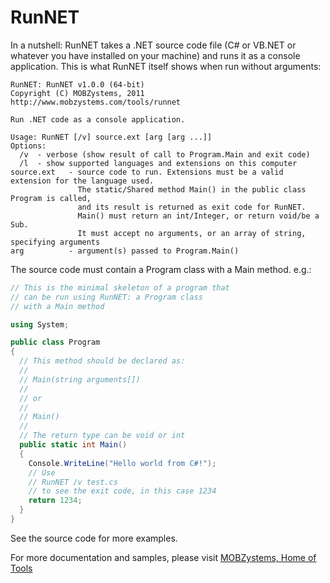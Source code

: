 # RunNET
In a nutshell: RunNET takes a .NET source code file (C# or VB.NET or whatever you have installed on your machine) and runs it as a console application. This is what RunNET itself shows when run without arguments:

```
RunNET: RunNET v1.0.0 (64-bit)
Copyright (C) MOBZystems, 2011
http://www.mobzystems.com/tools/runnet

Run .NET code as a console application.

Usage: RunNET [/v] source.ext [arg [arg ...]]
Options:
  /v  - verbose (show result of call to Program.Main and exit code)
  /l  - show supported languages and extensions on this computer
source.ext   - source code to run. Extensions must be a valid extension for the language used.
               The static/Shared method Main() in the public class Program is called,
               and its result is returned as exit code for RunNET.
               Main() must return an int/Integer, or return void/be a Sub.
               It must accept no arguments, or an array of string, specifying arguments
arg          - argument(s) passed to Program.Main()
```

The source code must contain a Program class with a Main method. e.g.:

```C#
// This is the minimal skeleton of a program that
// can be run using RunNET: a Program class
// with a Main method

using System;

public class Program
{
  // This method should be declared as: 
  //
  // Main(string arguments[])
  //
  // or
  //
  // Main()
  //
  // The return type can be void or int
  public static int Main()
  {
    Console.WriteLine("Hello world from C#!");
    // Use
    // RunNET /v test.cs
    // to see the exit code, in this case 1234
    return 1234;
  }
}
```

See the source code for more examples.

For more documentation and samples, please visit [MOBZystems, Home of Tools](http://www.mobzystems.com/Tools/RunNET)
